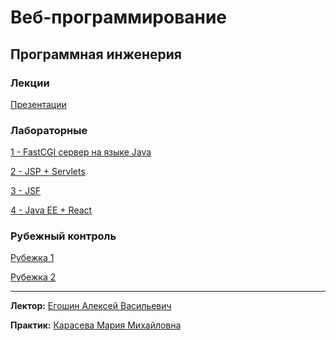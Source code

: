 # Веб-программирование
## Программная инженерия
### Лекции
[Презентации](https://github.com/karillisa/ITMO/tree/main/Semester-3/Web%20Programming/lectures)

### Лабораторные
[1 - FastCGI сервер на языке Java](https://github.com/karillisa/ITMO/tree/main/Semester-3/Web%20Programming/Laboratory%20work%201)

[2 - JSP + Servlets](https://github.com/karillisa/ITMO/tree/main/Semester-3/Web%20Programming/Laboratory%20work%202)

[3 - JSF](https://github.com/karillisa/ITMO/tree/main/Semester-3/Web%20Programming/Laboratory%20work%203)

[4 - Java EE + React](https://github.com/karillisa/ITMO/tree/main/Semester-3/Web%20Programming/Laboratory%20work%204)

### Рубежный контроль
[Рубежка 1](https://docs.google.com/document/d/1EcU30va5Jw-w056KcXzSysrjnbR3xNeSP6x8EhquWZA/edit?tab=t.0#heading=h.5xocd8wh7ln)

[Рубежка 2](https://vivid-flare-bb7.notion.site/2-197e08ef1b3d80b796e1cbae0d64b601#198e08ef1b3d800eadb5ccbf62c7930b)

---
**Лектор:** [Егошин Алексей Васильевич](https://my.itmo.ru/persons/285578?p=1&q=Егошин%20Алексей)

**Практик:** [Карасева Мария Михайловна](https://my.itmo.ru/persons/337607?p=1&q=Мария%20Карасева)

